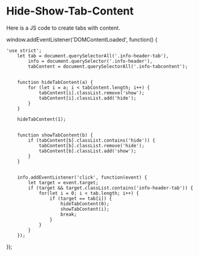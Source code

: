 # Hide-Show-Tab-Content
Here is a JS code to create tabs with content.


window.addEventListener('DOMContentLoaded', function() {

    'use strict';
        let tab = document.querySelectorAll('.info-header-tab'),
            info = document.querySelector('.info-header'),
            tabContent = document.querySelectorAll('.info-tabcontent');


        function hideTabContent(a) {
            for (let i = a; i < tabContent.length; i++) {
                tabContent[i].classList.remove('show');
                tabContent[i].classList.add('hide');
            }
        }

        hideTabContent(1);


        function showTabContent(b) {
            if (tabContent[b].classList.contains('hide')) {
                tabContent[b].classList.remove('hide');
                tabContent[b].classList.add('show');
            }
        }


        info.addEventListener('click', function(event) {
            let target = event.target;
            if (target && target.classList.contains('info-header-tab')) {
                for(let i = 0; i < tab.length; i++) {
                    if (target == tab[i]) {
                        hideTabContent(0);
                        showTabContent(i);
                        break;
                    }
                }
            }
        });
 });

